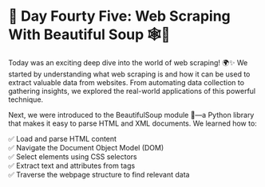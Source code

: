 # 🎯 Day Fourty Five: Web Scraping With Beautiful Soup 🕸️🐍

Today was an exciting deep dive into the world of web scraping! 🌍✨ We started by understanding what web scraping is and how it can be used to extract valuable data from websites. From automating data collection to gathering insights, we explored the real-world applications of this powerful technique.

Next, we were introduced to the BeautifulSoup module 🍲—a Python library that makes it easy to parse HTML and XML documents. We learned how to:

✅ Load and parse HTML content  
✅ Navigate the Document Object Model (DOM)  
✅ Select elements using CSS selectors  
✅ Extract text and attributes from tags  
✅ Traverse the webpage structure to find relevant data
